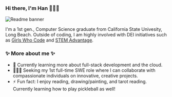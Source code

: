 ### Hi there, I'm Han 👩🏻‍💻 
<img src="https://github.com/hanpm/hanpm/blob/main/github-readme-banner.png?raw=true" alt="Readme banner"></img>

  I'm a 1st gen., Computer Science graduate from California State Univesity, Long Beach. 
Outside of coding, I am highly involved with DEI initiatives such as [Girls Who Code](https://www.linkedin.com/feed/update/urn:li:activity:7046970740562161664/) and [STEM Advantage](https://stemadvantage.org/about/).


### ✨ More about me ✨
- 🌱 Currently learning more about full-stack development and the cloud.
- 👩🏻‍💻 Seeking my 1st full-time SWE role where I can collaborate with compassionate individuals on innovative, creative projects.
- ⚡ Fun fact: I enjoy reading, drawing/painting, and tarot reading. Currently learning how to play pickleball as well! 

